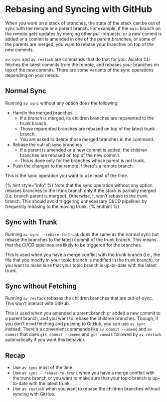 # Rebasing and Syncing with GitHub

When you work on a stack of branches, the state of the stack can be out of sync with the remote or a parent branch. For example, if the `main` branch on the remote gets updates by merging other pull-requests, or a new commit is added or a commit is amended in one of the parent branches, or some of the parents are merged, you want to rebase your branches on top of the new commits.

`av sync` and `av restack` are commands that do that for you. Aviator CLI fetches the latest commits from the remote, and rebases your branches on top of the new commits. There are some variants of the sync operations depending on your needs.

## Normal Sync

Running `av sync` without any option does the following:

* Handle the merged branches
  * If a branch is merged, its children branches are reparented to the trunk branch.
  * Those reparented branches are rebased on top of the latest trunk branch.
  * You are asked to delete those merged branches in the command.
* Rebase the out-of-sync branches
  * If a parent is amended or a new commit is added, the children branches are rebased on top of the new commit.
  * This is done only for the branches whose parent is not trunk.
* Push the changes to the remote if there's a remote branch.

This is the sync operation you want to use most of the time.

{% hint style="info" %}
Note that the sync operation without any option rebases branches to the trunk branch only if the stack is partially merged (i.e. branch parent is merged). Otherwise, it won't rebase to the trunk branch. This should avoid triggering unnecessary CI/CD pipelines by frequently rebasing to the moving trunk.
{% endhint %}

## Sync with Trunk

Running `av sync --rebase-to-trunk` does the same as the normal sync but rebase the branches to the latest commit of the trunk branch. This means that the CI/CD pipelines are likely to be triggered for the branches.

This is used when you have a merge conflict with the trunk branch (i.e., the file that you modify in your topic branch is modified in the trunk branch), or you want to make sure that your topic branch is up-to-date with the latest trunk.

## Sync without Fetching

Running `av restack` rebases the children branches that are out-of-sync. This won't interact with GitHub.

This is used when you amended a parent branch or added a new commit to a parent branch, and you want to rebase the children branches. Though, if you don't mind fetching and pushing to GitHub, you can use `av sync` instead. There's a convenient commands like `av commit --amend` and `av commit` that does `git commit --amend` and `git commit` followed by `av restack` automatically if you want this behavior.

## Recap

* Use `av sync` most of the time.
* Use `av sync --rebase-to-trunk` when you have a merge conflict with the trunk branch or you want to make sure that your topic branch is up-to-date with the latest trunk.
* Use `av restack` when you want to rebase the children branches without syncing with GitHub.
